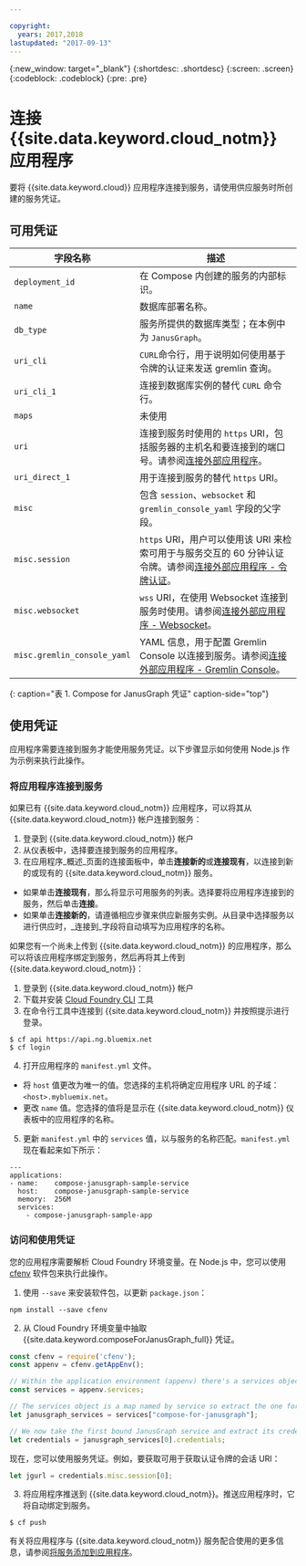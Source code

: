 ```yaml
---

copyright:
  years: 2017,2018
lastupdated: "2017-09-13"
---
```


{:new_window: target="_blank"}
{:shortdesc: .shortdesc}
{:screen: .screen}
{:codeblock: .codeblock}
{:pre: .pre}

# 连接 {{site.data.keyword.cloud_notm}} 应用程序

要将 {{site.data.keyword.cloud}} 应用程序连接到服务，请使用供应服务时所创建的服务凭证。

## 可用凭证

字段名称|描述
----------|-----------
`deployment_id`|在 Compose 内创建的服务的内部标识。
`name`|数据库部署名称。
`db_type`|服务所提供的数据库类型；在本例中为 `JanusGraph`。
`uri_cli`|`CURL`命令行，用于说明如何使用基于令牌的认证来发送 gremlin 查询。
`uri_cli_1`|连接到数据库实例的替代 `CURL` 命令行。
`maps`|未使用
`uri`|连接到服务时使用的 `https` URI，包括服务器的主机名和要连接到的端口号。请参阅[连接外部应用程序](./connecting-external.html)。
`uri_direct_1`|用于连接到服务的替代 `https` URI。
`misc`|包含 `session`、`websocket` 和 `gremlin_console_yaml` 字段的父字段。
`misc.session`| `https` URI，用户可以使用该 URI 来检索可用于与服务交互的 60 分钟认证令牌。请参阅[连接外部应用程序 - 令牌认证](./connecting-external.html#token-authentication)。
`misc.websocket`|`wss` URI，在使用 Websocket 连接到服务时使用。请参阅[连接外部应用程序 - Websocket](./connecting-external.html#websockets)。
`misc.gremlin_console_yaml`|YAML 信息，用于配置 Gremlin Console 以连接到服务。请参阅[连接外部应用程序 - Gremlin Console](./connecting-external.html#gremlin-console)。
{: caption="表 1. Compose for JanusGraph 凭证" caption-side="top"}

## 使用凭证

应用程序需要连接到服务才能使用服务凭证。以下步骤显示如何使用 Node.js 作为示例来执行此操作。

### 将应用程序连接到服务

如果已有 {{site.data.keyword.cloud_notm}} 应用程序，可以将其从 {{site.data.keyword.cloud_notm}} 帐户连接到服务：

1. 登录到 {{site.data.keyword.cloud_notm}} 帐户
2. 从仪表板中，选择要连接到服务的应用程序。
3. 在应用程序_概述_页面的连接面板中，单击**连接新的**或**连接现有**，以连接到新的或现有的 {{site.data.keyword.cloud_notm}} 服务。

  - 如果单击**连接现有**，那么将显示可用服务的列表。选择要将应用程序连接到的服务，然后单击**连接**。
  - 如果单击**连接新的**，请遵循相应步骤来供应新服务实例。从目录中选择服务以进行供应时，_连接到_字段将自动填写为应用程序的名称。

如果您有一个尚未上传到 {{site.data.keyword.cloud_notm}} 的应用程序，那么可以将该应用程序绑定到服务，然后再将其上传到 {{site.data.keyword.cloud_notm}}： 

1. 登录到 {{site.data.keyword.cloud_notm}} 帐户
2. 下载并安装 [Cloud Foundry CLI](https://github.com/cloudfoundry/cli) 工具
3. 在命令行工具中连接到 {{site.data.keyword.cloud_notm}} 并按照提示进行登录。

  ```
  $ cf api https://api.ng.bluemix.net
  $ cf login
  ```

4. 打开应用程序的 `manifest.yml` 文件。

  - 将 `host` 值更改为唯一的值。您选择的主机将确定应用程序 URL 的子域：`<host>.mybluemix.net`。
  - 更改 `name` 值。您选择的值将是显示在 {{site.data.keyword.cloud_notm}} 仪表板中的应用程序的名称。

5. 更新 `manifest.yml` 中的 `services` 值，以与服务的名称匹配。`manifest.yml` 现在看起来如下所示：

  ```
  ---
  applications:
  - name:    compose-janusgraph-sample-service
    host:    compose-janusgraph-sample-service
    memory:  256M
    services:
      - compose-janusgraph-sample-app
  ```

### 访问和使用凭证

您的应用程序需要解析 Cloud Foundry 环境变量。在 Node.js 中，您可以使用 [cfenv](https://www.npmjs.com/package/cfenv) 软件包来执行此操作。

1. 使用 `--save` 来安装软件包，以更新 `package.json`：

  ```
  npm install --save cfenv
  ```

2. 从 Cloud Foundry 环境变量中抽取 {{site.data.keyword.composeForJanusGraph_full}} 凭证。

  ```javascript
  const cfenv = require('cfenv');
  const appenv = cfenv.getAppEnv();

  // Within the application environment (appenv) there's a services object
  const services = appenv.services;

  // The services object is a map named by service so extract the one for JanusGraph
  let janusgraph_services = services["compose-for-janusgraph"];

  // We now take the first bound JanusGraph service and extract its credentials object
  let credentials = janusgraph_services[0].credentials;
  ```

  现在，您可以使用服务凭证。例如，要获取可用于获取认证令牌的会话 URI：

  ```javascript
  let jgurl = credentials.misc.session[0];
  ```

3. 将应用程序推送到 {{site.data.keyword.cloud_notm}}。推送应用程序时，它将自动绑定到服务。

  ```
  $ cf push
  ```

有关将应用程序与 {{site.data.keyword.cloud_notm}} 服务配合使用的更多信息，请参阅[将服务添加到应用程序](https://console.bluemix.net/docs/services/reqnsi.html#add_service)。
